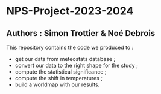 # NPS-Project-2023-2024
## Authors : Simon Trottier & Noé Debrois

This repository contains the code we produced to :
- get our data from meteostats database ;
- convert our data to the right shape for the study ;
- compute the statistical significance ;
- compute the shift in temperatures ;
- build a worldmap with our results.
